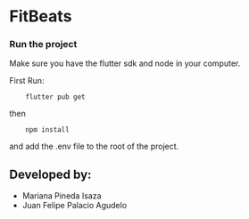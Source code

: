 # FitBeats

### Run the project

Make sure you have the flutter sdk and node in your computer.

First Run:

```
    flutter pub get
```

then

```
    npm install
```

and add the .env file to the root of the project.

## Developed by:

- Mariana Pineda Isaza
- Juan Felipe Palacio Agudelo
